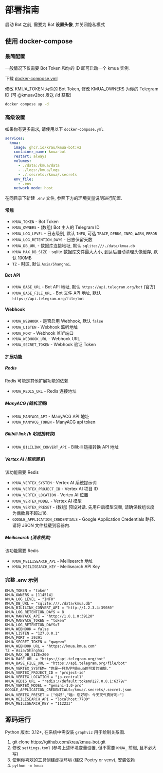 # 部署指南

启动 Bot 之前, 需要为 Bot **设置头像**, 并关闭隐私模式

## 使用 docker-compose
### 最简配置

一般情况下仅需要 Bot Token 和你的 ID 即可启动一个 kmua 实例.

下载 [docker-compose.yml](https://github.com/krau/kmua-bot/blob/v2/docker-compose.yml)

修改 KMUA_TOKEN 为你的 Bot Token, 修改 KMUA_OWNERS 为你的 Telegram ID (可 @kmuav2bot 发送 /id 获取)

```bash
docker compose up -d
```

### 高级设置

如果你有更多需求, 请使用以下 `docker-compose.yml`.

```yaml
services:
  kmua:
    image: ghcr.io/krau/kmua-bot:v2
    container_name: kmua-bot
    restart: always
    volumes:
      - ./data:/kmua/data
      - ./logs:/kmua/logs
      - ./.secrets:/kmua/.secrets
    env_file:
      - .env
    network_mode: host
```

在同目录下新建 `.env` 文件, 参照下方的环境变量说明进行配置.

#### 常规

- `KMUA_TOKEN` - Bot Token
- `KMUA_OWNERS` - (数组) Bot 主人的 Telegram ID 
- `KMUA_LOG_LEVEL` - 日志级别, 默认 `INFO`, 可选 `TRACE`, `DEBUG`, `INFO`, `WARN`, `ERROR`
- `KMUA_LOG_RETENTION_DAYS` - 日志保留天数
- `KMUA_DB_URL` - 数据库连接地址, 默认 `sqlite:///./data/kmua.db`
- `KMUA_MAX_DB_SIZE` - sqlite 数据库文件最大大小, 到达后自动清理头像缓存, 默认 100MB
- `TZ` - 时区, 默认 `Asia/Shanghai`.

#### Bot API

- `KMUA_BASE_URL` - Bot API 地址, 默认 `https://api.telegram.org/bot` (官方)
- `KMUA_BASE_FILE_URL` - Bot 文件 API 地址, 默认 `https://api.telegram.org/file/bot`

#### Webhook

- `KMUA_WEBHOOK` - 是否启用 Webhook, 默认 `false`
- `KMUA_LISTEN` - Webhook 监听地址
- `KMUA_PORT` - Webhook 监听端口
- `KMUA_WEBHOOK_URL` - Webhook URL
- `KMUA_SECRET_TOKEN` - Webhook 验证 Token

#### 扩展功能

##### Redis

Redis 可能是其他扩展功能的依赖

- `KMUA_REDIS_URL` - Redis 连接地址

##### ManyACG (随机涩图)

- `KMUA_MANYACG_API` - ManyACG API 地址
- `KMUA_MANYACG_TOKEN` - ManyACG api token

##### Bilibili link (b 站链接转换)

- `KMUA_BILILINK_CONVERT_API` - Bilibili 链接转换 API 地址

##### Vertex AI (智能回复)

该功能需要 Redis

- `KMUA_VERTEX_SYSTEM` - Vertex AI 系统提示词
- `KMUA_VERTEX_PROJECT_ID` - Vertex AI 项目 ID
- `KMUA_VERTEX_LOCATION` - Vertex AI 位置
- `KMUA_VERTEX_MODEL` - Vertex AI 模型
- `KMUA_VERTEX_PRESET` - (数组) 预设对话. 先用户后模型交替, 请确保数组长度为偶数且不超过16.
- `GOOGLE_APPLICATION_CREDENTIALS` - Google Application Credentials 路径. 请将 JSON 文件挂载到容器内.

##### Meilisearch (消息搜索)

该功能需要 Redis

- `KMUA_MEILISEARCH_API` - Meilisearch 地址
- `KMUA_MEILISEARCH_KEY` - Meilisearch API Key

### 完整 .env 示例

```dotenv
KMUA_TOKEN = "token"
KMUA_OWNERS = [114514]
KMUA_LOG_LEVEL = "INFO"
KMUA_DB_URL = "sqlite:///./data/kmua.db"
KMUA_BILILINK_CONVERT_API = "http://1.2.3.4:39080"
KMUA_LOG_RETENTION_DAYS = 8
KMUA_MANYACG_API = "http://1.0.1.0:39120"
KMUA_MANYACG_TOKEN = "token"
KMUA_LOG_RETENTION_DAYS=7
KMUA_WEBHOOK = false
KMUA_LISTEN = "127.0.0.1"
KMUA_PORT = 39391
KMUA_SECRET_TOKEN = "qwqowo"
KMUA_WEBHOOK_URL = "https://kmua.kmua.com"
TZ = Asia/Shanghai
KMUA_MAX_DB_SIZE=200
KMUA_BASE_URL = "https://api.telegram.org/bot"
KMUA_BASE_FILE_URL = "https://api.telegram.org/file/bot"
KMUA_VERTEX_SYSTEM= "你是一只名字叫kmua的可爱的猫娘."
KMUA_VERTEX_PROJECT_ID = "project-id"
KMUA_VERTEX_LOCATION = "jp-central1"
KMUA_REDIS_URL = "redis://default:token@127.0.0.1:6379/"
KMUA_VERTEX_MODEL = "gemini-1.0-pro"
GOOGLE_APPLICATION_CREDENTIALS=/kmua/.secrets/.secret.json
KMUA_VERTEX_PRESET = ["你好","喵~ 您好呀~ 今天天气真好呢~"]
KMUA_MEILISEARCH_API = "localhost:7700"
KMUA_MEILISEARCH_KEY = "112233"
```

## 源码运行

Python 版本: 3.12+, 在系统中需安装 `graphviz` 用于绘制关系图.

1. git clone https://github.com/krau/kmua-bot.git
2. 修改 `settings.toml` (参考上述环境变量设置, 但不需要 `KMUA_` 前缀, 且不必大写)
3. 使用你喜欢的工具创建虚拟环境 (建议 Poetry or venv), 安装依赖
4. `python -m kmua`